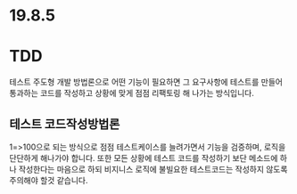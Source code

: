 # 19.8.5


# TDD
테스트 주도형 개발 방법론으로 어떤 기능이 필요하면 그 요구사항에 테스트를 만들어 통과하는 코드를 작성하고 상황에 맞게 점점 리팩토링 해 나가는 방식입니다.

## 테스트 코드작성방법론
1=>100으로 되는 방식으로 점점 테스트케이스를 늘려가면서 기능을 검증하며, 로직을 단단하게 해나가야 합니다.
또한 모든 상황에 테스트 코드를 작성하기 보단 메소드에 하나 작성한다는 마음으로 하되 비지니스 로직에 불빌요한 테스트코드는 작성하지 않도록 주의해야 할것 같습니다.